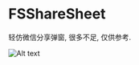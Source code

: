 # FSShareSheet
轻仿微信分享弹窗, 很多不足, 仅供参考.

![Alt text](https://raw.githubusercontent.com/lifution/FSShareSheet/master/FSShareSheet.gif)
